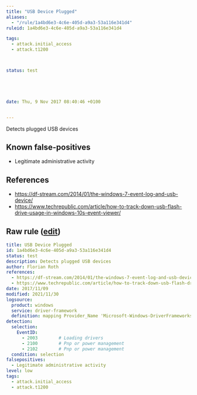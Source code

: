```yaml
---
title: "USB Device Plugged"
aliases:
  - "/rule/1a4bd6e3-4c6e-405d-a9a3-53a116e341d4"
ruleid: 1a4bd6e3-4c6e-405d-a9a3-53a116e341d4

tags:
  - attack.initial_access
  - attack.t1200



status: test





date: Thu, 9 Nov 2017 08:40:46 +0100


---
```


Detects plugged USB devices

<!--more-->


## Known false-positives

* Legitimate administrative activity



## References

* https://df-stream.com/2014/01/the-windows-7-event-log-and-usb-device/
* https://www.techrepublic.com/article/how-to-track-down-usb-flash-drive-usage-in-windows-10s-event-viewer/


## Raw rule ([edit](https://github.com/SigmaHQ/sigma/edit/master/rules/windows/builtin/driverframeworks/win_usb_device_plugged.yml))
```yaml
title: USB Device Plugged
id: 1a4bd6e3-4c6e-405d-a9a3-53a116e341d4
status: test
description: Detects plugged USB devices
author: Florian Roth
references:
  - https://df-stream.com/2014/01/the-windows-7-event-log-and-usb-device/
  - https://www.techrepublic.com/article/how-to-track-down-usb-flash-drive-usage-in-windows-10s-event-viewer/
date: 2017/11/09
modified: 2021/11/30
logsource:
  product: windows
  service: driver-framework
  definition: mapping Provider_Name 'Microsoft-Windows-DriverFrameworks-UserMode/Operational'
detection:
  selection:
    EventID:
      - 2003        # Loading drivers
      - 2100        # Pnp or power management
      - 2102        # Pnp or power management
  condition: selection
falsepositives:
  - Legitimate administrative activity
level: low
tags:
  - attack.initial_access
  - attack.t1200

```
